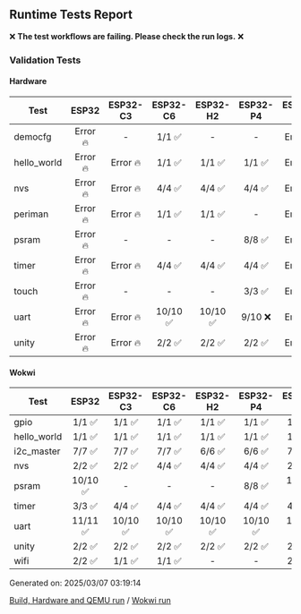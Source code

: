 ## Runtime Tests Report

:x: **The test workflows are failing. Please check the run logs.** :x:

### Validation Tests

#### Hardware

Test|ESP32|ESP32-C3|ESP32-C6|ESP32-H2|ESP32-P4|ESP32-S2|ESP32-S3
-|:-:|:-:|:-:|:-:|:-:|:-:|:-:
democfg|Error :fire:|-|1/1 :white_check_mark:|-|-|Error :fire:|Error :fire:
hello_world|Error :fire:|Error :fire:|1/1 :white_check_mark:|1/1 :white_check_mark:|1/1 :white_check_mark:|Error :fire:|Error :fire:
nvs|Error :fire:|Error :fire:|4/4 :white_check_mark:|4/4 :white_check_mark:|4/4 :white_check_mark:|Error :fire:|Error :fire:
periman|Error :fire:|Error :fire:|1/1 :white_check_mark:|1/1 :white_check_mark:|-|Error :fire:|Error :fire:
psram|Error :fire:|-|-|-|8/8 :white_check_mark:|Error :fire:|Error :fire:
timer|Error :fire:|Error :fire:|4/4 :white_check_mark:|4/4 :white_check_mark:|4/4 :white_check_mark:|Error :fire:|Error :fire:
touch|Error :fire:|-|-|-|3/3 :white_check_mark:|Error :fire:|Error :fire:
uart|Error :fire:|Error :fire:|10/10 :white_check_mark:|10/10 :white_check_mark:|9/10 :x:|Error :fire:|Error :fire:
unity|Error :fire:|Error :fire:|2/2 :white_check_mark:|2/2 :white_check_mark:|2/2 :white_check_mark:|Error :fire:|Error :fire:
#### Wokwi

Test|ESP32|ESP32-C3|ESP32-C6|ESP32-H2|ESP32-P4|ESP32-S2|ESP32-S3
-|:-:|:-:|:-:|:-:|:-:|:-:|:-:
gpio|1/1 :white_check_mark:|1/1 :white_check_mark:|1/1 :white_check_mark:|1/1 :white_check_mark:|1/1 :white_check_mark:|1/1 :white_check_mark:|1/1 :white_check_mark:
hello_world|1/1 :white_check_mark:|1/1 :white_check_mark:|1/1 :white_check_mark:|1/1 :white_check_mark:|1/1 :white_check_mark:|1/1 :white_check_mark:|1/1 :white_check_mark:
i2c_master|7/7 :white_check_mark:|7/7 :white_check_mark:|7/7 :white_check_mark:|6/6 :white_check_mark:|6/6 :white_check_mark:|7/7 :white_check_mark:|7/7 :white_check_mark:
nvs|2/2 :white_check_mark:|2/2 :white_check_mark:|4/4 :white_check_mark:|4/4 :white_check_mark:|4/4 :white_check_mark:|2/2 :white_check_mark:|3/3 :white_check_mark:
psram|10/10 :white_check_mark:|-|-|-|8/8 :white_check_mark:|10/10 :white_check_mark:|10/10 :white_check_mark:
timer|3/3 :white_check_mark:|4/4 :white_check_mark:|4/4 :white_check_mark:|4/4 :white_check_mark:|4/4 :white_check_mark:|4/4 :white_check_mark:|4/4 :white_check_mark:
uart|11/11 :white_check_mark:|10/10 :white_check_mark:|10/10 :white_check_mark:|10/10 :white_check_mark:|10/10 :white_check_mark:|10/10 :white_check_mark:|10/10 :white_check_mark:
unity|2/2 :white_check_mark:|2/2 :white_check_mark:|2/2 :white_check_mark:|2/2 :white_check_mark:|2/2 :white_check_mark:|2/2 :white_check_mark:|2/2 :white_check_mark:
wifi|2/2 :white_check_mark:|1/1 :white_check_mark:|1/1 :white_check_mark:|-|-|2/2 :white_check_mark:|3/3 :white_check_mark:


Generated on: 2025/03/07 03:19:14

[Build, Hardware and QEMU run](https://github.com/espressif/arduino-esp32/actions/runs/13712400630) / [Wokwi run](https://github.com/espressif/arduino-esp32/actions/runs/13712973268)
